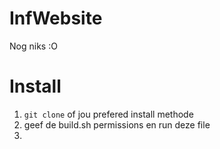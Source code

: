 # InfWebsite
Nog niks :O

# Install
1. ``git clone`` of jou prefered install methode
2. geef de build.sh permissions en run deze file
3. 
